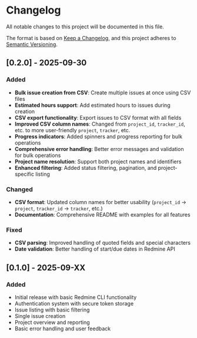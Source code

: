 # Changelog

All notable changes to this project will be documented in this file.

The format is based on [Keep a Changelog](https://keepachangelog.com/en/1.0.0/),
and this project adheres to [Semantic Versioning](https://semver.org/spec/v2.0.0.html).

## [0.2.0] - 2025-09-30

### Added

- **Bulk issue creation from CSV**: Create multiple issues at once using CSV files
- **Estimated hours support**: Add estimated hours to issues during creation
- **CSV export functionality**: Export issues to CSV format with all fields
- **Improved CSV column names**: Changed from `project_id`, `tracker_id`, etc. to more user-friendly `project`, `tracker`, etc.
- **Progress indicators**: Added spinners and progress reporting for bulk operations
- **Comprehensive error handling**: Better error messages and validation for bulk operations
- **Project name resolution**: Support both project names and identifiers
- **Enhanced filtering**: Added status filtering, pagination, and project-specific listing

### Changed

- **CSV format**: Updated column names for better usability (`project_id` → `project`, `tracker_id` → `tracker`, etc.)
- **Documentation**: Comprehensive README with examples for all features

### Fixed

- **CSV parsing**: Improved handling of quoted fields and special characters
- **Date validation**: Better handling of start/due dates in Redmine API

## [0.1.0] - 2025-09-XX

### Added

- Initial release with basic Redmine CLI functionality
- Authentication system with secure token storage
- Issue listing with basic filtering
- Single issue creation
- Project overview and reporting
- Basic error handling and user feedback
